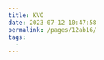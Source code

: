 ```yaml
---
title: KVO
date: 2023-07-12 10:47:58
permalink: /pages/12ab16/
tags:
  - 
---
```

<iframe sandbox scrolling="no" frameborder="0"     
width="1143px"   
height="4138px"
:src="$withBase('/images/iOSHtml/1.KVO.html')" > </iframe> 
<div>The content of mind map is Created by <a href="https://xmind.cn" target="_blank" title="edrawsoft">XMind</a> && <a href="https://www.edrawsoft.com/" target="_blank" title="edrawsoft">MindMaster</a> software</div>
